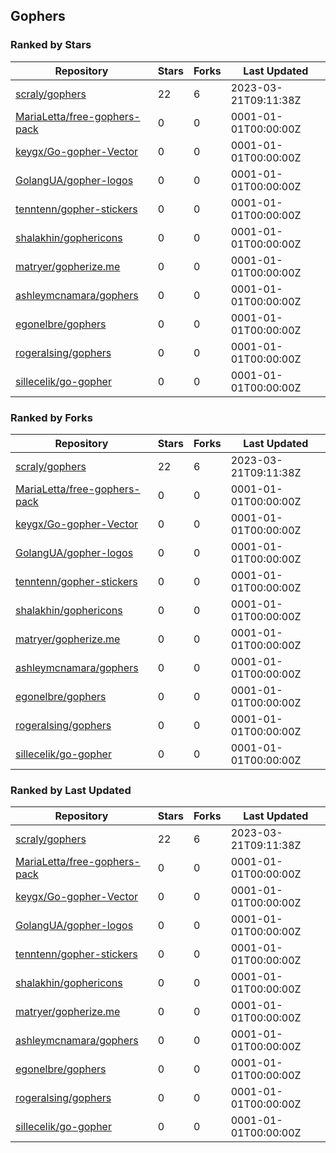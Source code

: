 ## Gophers

### Ranked by Stars

| Repository | Stars | Forks | Last Updated |
|------------|-------|-------|--------------|
| [scraly/gophers](https://github.com/scraly/gophers) | 22 | 6 | 2023-03-21T09:11:38Z |
| [MariaLetta/free-gophers-pack](https://github.com/MariaLetta/free-gophers-pack) | 0 | 0 | 0001-01-01T00:00:00Z |
| [keygx/Go-gopher-Vector](https://github.com/keygx/Go-gopher-Vector) | 0 | 0 | 0001-01-01T00:00:00Z |
| [GolangUA/gopher-logos](https://github.com/GolangUA/gopher-logos) | 0 | 0 | 0001-01-01T00:00:00Z |
| [tenntenn/gopher-stickers](https://github.com/tenntenn/gopher-stickers) | 0 | 0 | 0001-01-01T00:00:00Z |
| [shalakhin/gophericons](https://github.com/shalakhin/gophericons) | 0 | 0 | 0001-01-01T00:00:00Z |
| [matryer/gopherize.me](https://github.com/matryer/gopherize.me) | 0 | 0 | 0001-01-01T00:00:00Z |
| [ashleymcnamara/gophers](https://github.com/ashleymcnamara/gophers) | 0 | 0 | 0001-01-01T00:00:00Z |
| [egonelbre/gophers](https://github.com/egonelbre/gophers) | 0 | 0 | 0001-01-01T00:00:00Z |
| [rogeralsing/gophers](https://github.com/rogeralsing/gophers) | 0 | 0 | 0001-01-01T00:00:00Z |
| [sillecelik/go-gopher](https://github.com/sillecelik/go-gopher) | 0 | 0 | 0001-01-01T00:00:00Z |

### Ranked by Forks

| Repository | Stars | Forks | Last Updated |
|------------|-------|-------|--------------|
| [scraly/gophers](https://github.com/scraly/gophers) | 22 | 6 | 2023-03-21T09:11:38Z |
| [MariaLetta/free-gophers-pack](https://github.com/MariaLetta/free-gophers-pack) | 0 | 0 | 0001-01-01T00:00:00Z |
| [keygx/Go-gopher-Vector](https://github.com/keygx/Go-gopher-Vector) | 0 | 0 | 0001-01-01T00:00:00Z |
| [GolangUA/gopher-logos](https://github.com/GolangUA/gopher-logos) | 0 | 0 | 0001-01-01T00:00:00Z |
| [tenntenn/gopher-stickers](https://github.com/tenntenn/gopher-stickers) | 0 | 0 | 0001-01-01T00:00:00Z |
| [shalakhin/gophericons](https://github.com/shalakhin/gophericons) | 0 | 0 | 0001-01-01T00:00:00Z |
| [matryer/gopherize.me](https://github.com/matryer/gopherize.me) | 0 | 0 | 0001-01-01T00:00:00Z |
| [ashleymcnamara/gophers](https://github.com/ashleymcnamara/gophers) | 0 | 0 | 0001-01-01T00:00:00Z |
| [egonelbre/gophers](https://github.com/egonelbre/gophers) | 0 | 0 | 0001-01-01T00:00:00Z |
| [rogeralsing/gophers](https://github.com/rogeralsing/gophers) | 0 | 0 | 0001-01-01T00:00:00Z |
| [sillecelik/go-gopher](https://github.com/sillecelik/go-gopher) | 0 | 0 | 0001-01-01T00:00:00Z |

### Ranked by Last Updated

| Repository | Stars | Forks | Last Updated |
|------------|-------|-------|--------------|
| [scraly/gophers](https://github.com/scraly/gophers) | 22 | 6 | 2023-03-21T09:11:38Z |
| [MariaLetta/free-gophers-pack](https://github.com/MariaLetta/free-gophers-pack) | 0 | 0 | 0001-01-01T00:00:00Z |
| [keygx/Go-gopher-Vector](https://github.com/keygx/Go-gopher-Vector) | 0 | 0 | 0001-01-01T00:00:00Z |
| [GolangUA/gopher-logos](https://github.com/GolangUA/gopher-logos) | 0 | 0 | 0001-01-01T00:00:00Z |
| [tenntenn/gopher-stickers](https://github.com/tenntenn/gopher-stickers) | 0 | 0 | 0001-01-01T00:00:00Z |
| [shalakhin/gophericons](https://github.com/shalakhin/gophericons) | 0 | 0 | 0001-01-01T00:00:00Z |
| [matryer/gopherize.me](https://github.com/matryer/gopherize.me) | 0 | 0 | 0001-01-01T00:00:00Z |
| [ashleymcnamara/gophers](https://github.com/ashleymcnamara/gophers) | 0 | 0 | 0001-01-01T00:00:00Z |
| [egonelbre/gophers](https://github.com/egonelbre/gophers) | 0 | 0 | 0001-01-01T00:00:00Z |
| [rogeralsing/gophers](https://github.com/rogeralsing/gophers) | 0 | 0 | 0001-01-01T00:00:00Z |
| [sillecelik/go-gopher](https://github.com/sillecelik/go-gopher) | 0 | 0 | 0001-01-01T00:00:00Z |

